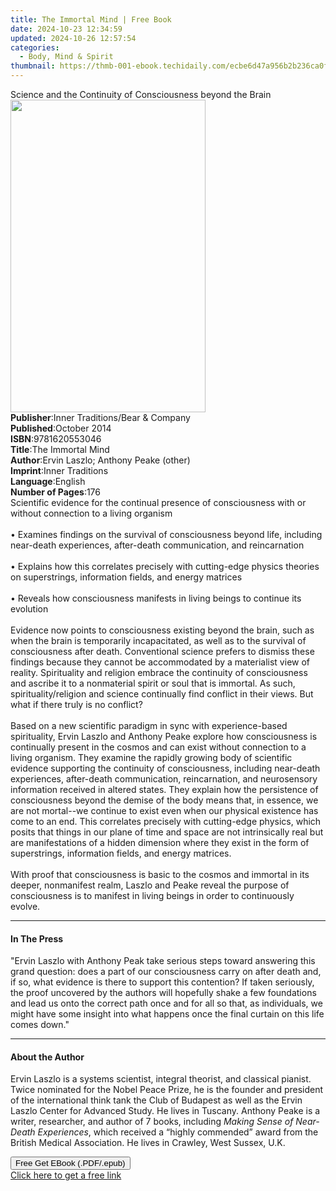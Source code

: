 ```yaml
---
title: The Immortal Mind | Free Book
date: 2024-10-23 12:34:59
updated: 2024-10-26 12:57:54
categories:
  - Body, Mind & Spirit
thumbnail: https://thmb-001-ebook.techidaily.com/ecbe6d47a956b2b236ca0f5e5f465a5fe7294ea98174ac2fa5d536f31f8543e1.jpg
---
```

<main id="book-container">
  <div class="flex flex-col">
    <div class="book-brief flex-1 py-6 px-4 sm:p-6 md:py-10 md:px-8">
      <!-- brief-->
      <div class="book-brief-main">
        Science and the Continuity of Consciousness beyond the Brain
      </div>
    </div>
    <div
      class="book-meta-info flex-1 grid gap-4 col-start-1 col-end-3 row-start-1 sm:mb-6 sm:grid-cols-4 lg:gap-6 lg:col-start-2 lg:row-end-6 lg:row-span-6 lg:mb-0"
    >
      <div
        class="book-meta-info-left place-content-center mt-4 p-4 text-sm leading-6 col-start-2 col-span-2 dark:text-slate-400"
      >
        <img
          class="w-full h-500 object-cover rounded-lg sm:h-255 sm:col-span-2 lg:col-span-full"
          src="https://img-001-ebook.techidaily.com/432eb75993f1e26b96b2b8326247e56a9bc63447458e396963fbb5e1b4fde6ea.jpg"
          alt=""
          width="312"
          height="500"
        />
      </div>
      <div
        class="book-meta-info-right mt-2 col-start-1 row-start-2 col-span-3 self-center"
      >
        <!-- meta data  -->
        <div class="flex flex-col px-4 md:px-8">
          <div class="flex-1">
            <strong>Publisher</strong>:<span class="px-2"
              >Inner Traditions/Bear &amp; Company</span
            >
          </div>
          <div class="flex-1">
            <strong>Published</strong>:<span class="px-2">October 2014</span>
          </div>
          <div class="flex-1">
            <strong>ISBN</strong>:<span class="px-2">9781620553046</span>
          </div>
          <div class="flex-1">
            <strong>Title</strong>:<span class="px-2">The Immortal Mind</span>
          </div>
          <div class="flex-1">
            <strong>Author</strong>:<span class="px-2"
              >Ervin Laszlo; Anthony Peake (other)</span
            >
          </div>
          <div class="flex-1">
            <strong>Imprint</strong>:<span class="px-2">Inner Traditions</span>
          </div>
          <div class="flex-1">
            <strong>Language</strong>:<span class="px-2">English</span>
          </div>
          <div class="flex-1">
            <strong>Number of Pages</strong>:<span class="px-2">176</span>
          </div>
        </div>
      </div>
    </div>
    <div class="book-description flex-1 py-6 px-4 sm:p-6 md:py-10 md:px-8">
      <div class="book-description-main">
        <div accordion-content="" id="description">
          Scientific evidence for the continual presence of consciousness with
          or without connection to a living organism <br />
          <br />• Examines findings on the survival of consciousness beyond
          life, including near-death experiences, after-death communication, and
          reincarnation <br />
          <br />• Explains how this correlates precisely with cutting-edge
          physics theories on superstrings, information fields, and energy
          matrices <br />
          <br />• Reveals how consciousness manifests in living beings to
          continue its evolution <br />
          <br />Evidence now points to consciousness existing beyond the brain,
          such as when the brain is temporarily incapacitated, as well as to the
          survival of consciousness after death. Conventional science prefers to
          dismiss these findings because they cannot be accommodated by a
          materialist view of reality. Spirituality and religion embrace the
          continuity of consciousness and ascribe it to a nonmaterial spirit or
          soul that is immortal. As such, spirituality/religion and science
          continually find conflict in their views. But what if there truly is
          no conflict? <br />
          <br />Based on a new scientific paradigm in sync with experience-based
          spirituality, Ervin Laszlo and Anthony Peake explore how consciousness
          is continually present in the cosmos and can exist without connection
          to a living organism. They examine the rapidly growing body of
          scientific evidence supporting the continuity of consciousness,
          including near-death experiences, after-death communication,
          reincarnation, and neurosensory information received in altered
          states. They explain how the persistence of consciousness beyond the
          demise of the body means that, in essence, we are not mortal--we
          continue to exist even when our physical existence has come to an end.
          This correlates precisely with cutting-edge physics, which posits that
          things in our plane of time and space are not intrinsically real but
          are manifestations of a hidden dimension where they exist in the form
          of superstrings, information fields, and energy matrices. <br />
          <br />With proof that consciousness is basic to the cosmos and
          immortal in its deeper, nonmanifest realm, Laszlo and Peake reveal the
          purpose of consciousness is to manifest in living beings in order to
          continuously evolve.
        </div>
        <div class="accordion-fader"></div>
      </div>
    </div>
    <div class="book-excerpts flex-1 py-6 px-4 sm:p-6 md:py-10 md:px-8">
      <!-- excerpts-->
      <div class="book-excerpts-main">
        <hr />
        <h4 class="placeholder placeholder-heading">
          <span>In The Press</span>
        </h4>
        <p>
          "Ervin Laszlo with Anthony Peak take serious steps toward answering
          this grand question: does a part of our consciousness carry on after
          death and, if so, what evidence is there to support this contention?
          If taken seriously, the proof uncovered by the authors will hopefully
          shake a few foundations and lead us onto the correct path once and for
          all so that, as individuals, we might have some insight into what
          happens once the final curtain on this life comes down."
        </p>
      </div>
    </div>
    <div class="book-about-author flex-1 py-6 px-4 sm:p-6 md:py-10 md:px-8">
      <!-- about author-->
      <div class="book-main-author-main">
        <hr />
        <h4 class="placeholder placeholder-heading">
          <span>About the Author</span>
        </h4>
        <p>
          Ervin Laszlo is a systems scientist, integral theorist, and classical
          pianist. Twice nominated for the Nobel Peace Prize, he is the founder
          and president of the international think tank the Club of Budapest as
          well as the Ervin Laszlo Center for Advanced Study. He lives in
          Tuscany. Anthony Peake is a writer, researcher, and author of 7 books,
          including <i>Making Sense of Near-Death Experiences</i>, which
          received a “highly commended” award from the British Medical
          Association. He lives in Crawley, West Sussex, U.K.
        </p>
      </div>
    </div>
    <div class="book-free-get flex-1 py-6 px-4 sm:p-6 md:py-10 md:px-8">
      <button
        id="btn-free-get"
        class="bg-blue-500 hover:bg-blue-700 text-white font-bold py-2 px-4 rounded"
      >
        Free Get EBook (.PDF/.epub)
      </button>
      <div id="countdown-display" class="px-2 text-lg mt-2"></div>
      <a
        id="free-link"
        class="hidden bg-blue-500 hover:bg-blue-700 text-white font-bold py-2 px-4 rounded"
        href="https://www.ebooks.com/en-us/book/95782190/the-immortal-mind/ervin-laszlo/"
        target="_blank"
        >Click here to get a free link</a
      >
    </div>
    <script>
      let countdownTime = 0;
      let countdownInterval = null;
      document
        .getElementById('btn-free-get')
        .addEventListener('click', startCountdown);
      function startCountdown() {
        countdownTime = new Date().getTime() + 60000 * 3;
        countdownInterval = setInterval(updateCountdown, 1000);
        document.getElementById('btn-free-get').disabled = true;
        document
          .getElementById('btn-free-get')
          .classList.add('bg-gray-500', 'cursor-not-allowed');
      }
      function updateCountdown() {
        let currentTime = new Date().getTime();
        let timeLeft = countdownTime - currentTime;
        let secondsLeft = Math.floor(timeLeft / 1000);
        document.getElementById('countdown-display').innerHTML =
          `Remaining time: ${secondsLeft} seconds.`;
        if (secondsLeft <= 0) {
          clearInterval(countdownInterval);
          document.getElementById('btn-free-get').classList.add('hidden');
          document.getElementById('free-link').classList.remove('hidden');
          document.getElementById('countdown-display').innerHTML = '';
        }
      }
    </script>
  </div>
</main>

